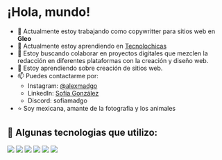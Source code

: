 
# ¡Hola, mundo!

- 🔭 Actualmente estoy trabajando como copywritter para sitios web en **Gleo**
- 🌱 Actualmente estoy aprendiendo en [Tecnolochicas](https://tecnolochicas.mx/)
- 👯 Estoy buscando colaborar en proyectos digitales que mezclen la redacción en diferentes plataformas con la creación y diseño web.
- 🤔 Estoy aprendiendo sobre creación de sitios web.
- 📫 Puedes contactarme por:
  * Instagram: [@alexmadgo](https://www.instagram.com/alexmadgo/)
  * LinkedIn: [Sofía González](https://www.linkedin.com/in/sof%C3%ADa-gonz%C3%A1lez-10b201256/)
  * Discord: sofiamadgo
- ⭐ Soy mexicana, amante de la fotografia y los animales

## 🎯 Algunas tecnologias que utilizo: 
<img src="https://img.shields.io/badge/HTML5-E34F26?style=for-the-badge&logo=html5&logoColor=white" />
<img src="https://img.shields.io/badge/CSS3-1572B6?style=for-the-badge&logo=css3&logoColor=white" />
<img src="https://img.shields.io/badge/JavaScript-323330?style=for-the-badge&logo=javascript&logoColor=F7DF1E" />
<img src="https://img.shields.io/badge/GitHub-100000?style=for-the-badge&logo=github&logoColor=white" />
<img src="https://img.shields.io/badge/Wordpress-21759B?style=for-the-badge&logo=wordpress&logoColor=white" />
<img src="https://img.shields.io/badge/Visual_Studio_Code-0078D4?style=for-the-badge&logo=visual%20studio%20code&logoColor=white" />
